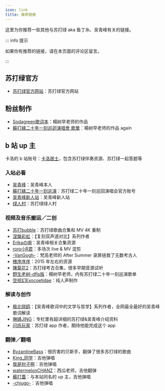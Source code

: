 ```yaml
---
icon: link
title: 推荐链接
---
```


这里为你推荐一些其他与苏打绿 aka 鱼丁糸、吴青峰有关的链接。

::: info 提示

如果你有推荐的链接，请在本页面的评论区留言。

:::

## 苏打绿官方

- [苏打绿官方网站](https://www.sodagreen.com/)：苏打绿官方网站

## 粉丝制作

- [Sodagreen歌词本](https://docs.qq.com/aio/DVXhDQlBzQndVQ05o)：楊树早老师的作品
- [蘇打綠二十年一刻巡迴演唱會 歌單](https://docs.qq.com/sheet/DVXdGTUloT212d0lC?tab=BB08J2)：楊树早老师的作品 again

## b 站 up 主

卡洛的 b 站账号：[卡洛居士](https://space.bilibili.com/1536096)，包含苏打绿伴奏资源、苏打绿一起答题等

### 入站必看

- [吴青峰](https://space.bilibili.com/672600531)：吴青峰本人
- [蘇打綠二十年一刻巡演](https://space.bilibili.com/3546653889923355)：苏打绿二十年一刻巡回演唱会官方账号
- [吴青峰新人站](https://space.bilibili.com/346969784)：吴青峰新人站
- [绿人村](https://space.bilibili.com/43195264)：苏打绿绿人村

### 视频及音乐搬运／二创

- [苏打bubble](https://space.bilibili.com/390537041)：苏打绿歌曲合集和 MV 4K 重制
- [涅槃彩虹](https://space.bilibili.com/299615534)：【复刻双声道对比】系列作者
- [Erikaの唄](https://space.bilibili.com/5630471)：吴青峰相关合集资源
- [roro小R君](https://space.bilibili.com/34979141)：多场次 live & MV 混剪
- [-VanGogh-](https://space.bilibili.com/939387)：梵高老师的 After Summer 录屏拯救了无数考古人
- [槐序序序](https://space.bilibili.com/1715516)：2015 年左右的资源
- [陳菊花2](https://space.bilibili.com/11018265)：苏打绿考古合集，很多早期音源试听
- [野生老树-dfls版](https://space.bilibili.com/14492268)：楊树早老师，内有苏打绿二十年一刻巡演歌单
- [空视幻Exocoetidae](https://space.bilibili.com/8495567)：纯人声制作

### 解读与创作

- [极北晓鸥](https://space.bilibili.com/22713627)：【吴青峰歌词中的文学与哲学】系列作者，全网最全最好的吴青峰歌词解读
- [琳婧JING](https://space.bilibili.com/413707676)：专栏里有超详细的苏打绿&吴青峰介绍资料
- [闪烁玩家](https://space.bilibili.com/12787196)：苏打绿 app 作者，期待他能完成这个 app

### 翻弹／翻唱

- [ByzantineBass](https://space.bilibili.com/219006132)：很厉害的贝斯手，翻弹了很多苏打绿的歌曲
- [King_同学](https://space.bilibili.com/47459662)：吉他弹唱
- [我是肘子啊](https://space.bilibili.com/33972127)：吉他弹唱
- [watermelonCHANZ](https://space.bilibili.com/33698414)：西瓜老师，吉他翻弹
- [蘇打蓋](https://space.bilibili.com/2030589714)：与本站同名的 up 主，吉他弹唱
- [-chiugo-](https://space.bilibili.com/446173771)：吉他弹唱
